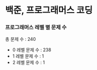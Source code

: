 # 백준, 프로그래머스 코딩
### 프로그래머스 레벨 별 문제 수
총 문제 수 : 240
- 0 레벨 문제 수 : 238
- 1 레벨 문제 수 : 1
- 2 레벨 문제 수 : 1


